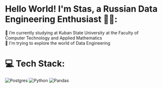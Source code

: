 # Hello World! I'm Stas, a Russian Data Engineering Enthusiast 👋🏼:
🔭 I’m currently studying at Kuban State University at the Faculty of Computer Technology and Applied Mathematics<br>🌱 I'm trying to explore the world of Data Engineering


# 💻 Tech Stack:
![Postgres](https://img.shields.io/badge/postgres-%23316192.svg?style=for-the-badge&logo=postgresql&logoColor=white) ![Python](https://img.shields.io/badge/python-3670A0?style=for-the-badge&logo=python&logoColor=ffdd54) ![Pandas](https://img.shields.io/badge/pandas-%23150458.svg?style=for-the-badge&logo=pandas&logoColor=white)
